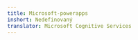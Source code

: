 ```yaml
---
title: Microsoft-powerapps
inshort: Nedefinovaný
translator: Microsoft Cognitive Services
---
```




